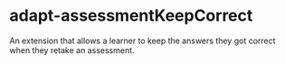 # adapt-assessmentKeepCorrect

An extension that allows a learner to keep the answers they got correct when they retake an assessment.
